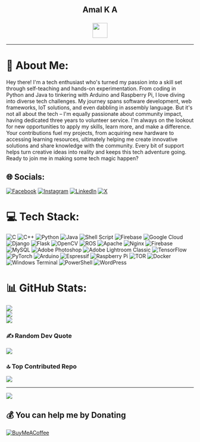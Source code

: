 <p>
<h2 align = "center"> Amal K A </h2>
<h3 align = "center"><img src="https://readme-typing-svg.herokuapp.com?vCenter=true&width=550&lines=🛠️+Maker+|+💻+Coder+|+AI-ML+Innovator+🤖+|+🛡️Ethical+Hacker;" height="40"/></h3>
</p>

---
# 💫 About Me:
Hey there! I'm a tech enthusiast who's turned my passion into a skill set through self-teaching and hands-on experimentation. From coding in Python and Java to tinkering with Arduino and Raspberry Pi, I love diving into diverse tech challenges. My journey spans software development, web frameworks, IoT solutions, and even dabbling in assembly language. But it's not all about the tech – I'm equally passionate about community impact, having dedicated three years to volunteer service. I'm always on the lookout for new opportunities to apply my skills, learn more, and make a difference. Your contributions fuel my projects, from acquiring new hardware to accessing learning resources, ultimately helping me create innovative solutions and share knowledge with the community. Every bit of support helps turn creative ideas into reality and keeps this tech adventure going. Ready to join me in making some tech magic happen?


## 🌐 Socials:
[![Facebook](https://img.shields.io/badge/Facebook-%231877F2.svg?logo=Facebook&logoColor=white)](https://facebook.com/the.corrupted.angel) [![Instagram](https://img.shields.io/badge/Instagram-%23E4405F.svg?logo=Instagram&logoColor=white)](https://instagram.com/the.corrupted_angel) [![LinkedIn](https://img.shields.io/badge/LinkedIn-%230077B5.svg?logo=linkedin&logoColor=white)](https://linkedin.com/in/amal-ka) [![X](https://img.shields.io/badge/X-black.svg?logo=X&logoColor=white)](https://x.com/amalforreal) 

# 💻 Tech Stack:
![C](https://img.shields.io/badge/c-%2300599C.svg?style=plastic&logo=c&logoColor=white) ![C++](https://img.shields.io/badge/c++-%2300599C.svg?style=plastic&logo=c%2B%2B&logoColor=white) ![Python](https://img.shields.io/badge/python-3670A0?style=plastic&logo=python&logoColor=ffdd54) ![Java](https://img.shields.io/badge/java-%23ED8B00.svg?style=plastic&logo=openjdk&logoColor=white) ![Shell Script](https://img.shields.io/badge/shell_script-%23121011.svg?style=plastic&logo=gnu-bash&logoColor=white) ![Firebase](https://img.shields.io/badge/firebase-%23039BE5.svg?style=plastic&logo=firebase) ![Google Cloud](https://img.shields.io/badge/GoogleCloud-%234285F4.svg?style=plastic&logo=google-cloud&logoColor=white) ![Django](https://img.shields.io/badge/django-%23092E20.svg?style=plastic&logo=django&logoColor=white) ![Flask](https://img.shields.io/badge/flask-%23000.svg?style=plastic&logo=flask&logoColor=white) ![OpenCV](https://img.shields.io/badge/opencv-%23white.svg?style=plastic&logo=opencv&logoColor=white) ![ROS](https://img.shields.io/badge/ros-%230A0FF9.svg?style=plastic&logo=ros&logoColor=white) ![Apache](https://img.shields.io/badge/apache-%23D42029.svg?style=plastic&logo=apache&logoColor=white) ![Nginx](https://img.shields.io/badge/nginx-%23009639.svg?style=plastic&logo=nginx&logoColor=white) ![Firebase](https://img.shields.io/badge/firebase-a08021?style=plastic&logo=firebase&logoColor=ffcd34) ![MySQL](https://img.shields.io/badge/mysql-4479A1.svg?style=plastic&logo=mysql&logoColor=white) ![Adobe Photoshop](https://img.shields.io/badge/adobe%20photoshop-%2331A8FF.svg?style=plastic&logo=adobe%20photoshop&logoColor=white) ![Adobe Lightroom Classic](https://img.shields.io/badge/Adobe%20Lightroom%20Classic-31A8FF.svg?style=plastic&logo=Adobe%20Lightroom%20Classic&logoColor=white) ![TensorFlow](https://img.shields.io/badge/TensorFlow-%23FF6F00.svg?style=plastic&logo=TensorFlow&logoColor=white) ![PyTorch](https://img.shields.io/badge/PyTorch-%23EE4C2C.svg?style=plastic&logo=PyTorch&logoColor=white) ![Arduino](https://img.shields.io/badge/-Arduino-00979D?style=plastic&logo=Arduino&logoColor=white) ![Espressif](https://img.shields.io/badge/espressif-E7352C.svg?style=plastic&logo=espressif&logoColor=white) ![Raspberry Pi](https://img.shields.io/badge/-RaspberryPi-C51A4A?style=plastic&logo=Raspberry-Pi) ![TOR](https://img.shields.io/badge/tor-%237E4798.svg?style=plastic&logo=tor-project&logoColor=white) ![Docker](https://img.shields.io/badge/docker-%230db7ed.svg?style=plastic&logo=docker&logoColor=white) ![Windows Terminal](https://img.shields.io/badge/Windows%20Terminal-%234D4D4D.svg?style=plastic&logo=windows-terminal&logoColor=white) ![PowerShell](https://img.shields.io/badge/PowerShell-%235391FE.svg?style=plastic&logo=powershell&logoColor=white) ![WordPress](https://img.shields.io/badge/WordPress-%23117AC9.svg?style=plastic&logo=WordPress&logoColor=white)
# 📊 GitHub Stats:
![](https://github-readme-stats.vercel.app/api?username=thecorruptedangel&theme=highcontrast&hide_border=false&include_all_commits=true&count_private=false)<br/>
![](https://github-readme-streak-stats.herokuapp.com/?user=thecorruptedangel&theme=highcontrast&hide_border=false)<br/>
![](https://github-readme-stats.vercel.app/api/top-langs/?username=thecorruptedangel&theme=highcontrast&hide_border=false&include_all_commits=true&count_private=false&layout=compact)

### ✍️ Random Dev Quote
![](https://quotes-github-readme.vercel.app/api?type=horizontal&theme=dark)

### 🔝 Top Contributed Repo
![](https://github-contributor-stats.vercel.app/api?username=thecorruptedangel&limit=5&theme=highcontrast&combine_all_yearly_contributions=true)

---
[![](https://visitcount.itsvg.in/api?id=thecorruptedangel&icon=5&color=6)](https://visitcount.itsvg.in)

  ## 💰 You can help me by Donating
  [![BuyMeACoffee](https://img.shields.io/badge/Buy%20Me%20a%20Coffee-ffdd00?style=for-the-badge&logo=buy-me-a-coffee&logoColor=black)](https://buymeacoffee.com/thecorruptedangel) 

  
<!-- Proudly created with GPRM ( https://gprm.itsvg.in ) -->
